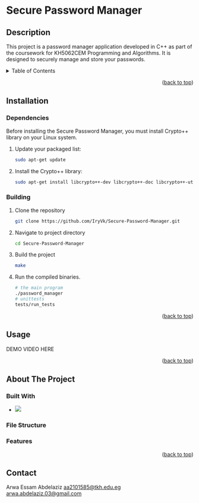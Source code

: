 <a name="readme-top"></a>
# Secure Password Manager

## Description
This project is a password manager application developed in C++ as part of the coursework for KH5062CEM Programming and Algorithms. It is designed to securely manage and store your passwords.


<!-- TABLE OF CONTENTS -->
<details>
  <summary>Table of Contents</summary>
  <ol>
    <li><a href="#installation">Installation</a></li>
    <ul>
        <li><a href="#dependencies">Dependencies</a></li>
        <li><a href="#building">Building</a></li>
      </ul>
    <li>
      <a href="#usage">Usage</a>
    </li>
    <li>
      <a href="#usage">About The Project</a>
      <ul>
        <li><a href="#built-with">Built With</a></li>
        <li><a href="#file-structure">File Structure</a></li>
        <li><a href="#features">Features</a></li>
      </ul>
    </li>
    <li><a href="#contact">Contact</a></li>
  </ol>
</details>

<p align="right">(<a href="#readme-top">back to top</a>)</p>

## Installation

### Dependencies
Before installing the Secure Password Manager, you must install Crypto++ library on your Linux system.

1. Update your packaged list:
   ```bash
   sudo apt-get update
   ```
2. Install the Crypto++ library:
   ```bash
   sudo apt-get install libcrypto++-dev libcrypto++-doc libcrypto++-utils
   ```

### Building 
1. Clone the repository
   ```bash
   git clone https://github.com/IryVk/Secure-Password-Manager.git
   ```
2. Navigate to project directory
   ```bash
   cd Secure-Password-Manager
   ```
3. Build the project
   ```bash
   make
   ```
4. Run the compiled binaries.
   ```bash
   # the main program
   ./password_manager
   # unittests
   tests/run_tests
   ```
<p align="right">(<a href="#readme-top">back to top</a>)</p>

## Usage

DEMO VIDEO HERE

<p align="right">(<a href="#readme-top">back to top</a>)</p>

## About The Project

### Built With

+ <img src="https://img.shields.io/badge/-C++-blue?logo=cplusplus">

### File Structure

### Features

<p align="right">(<a href="#readme-top">back to top</a>)</p>

## Contact

Arwa Essam Abdelaziz
aa2101585@tkh.edu.eg
arwa.abdelaziz.03@gmail.com
